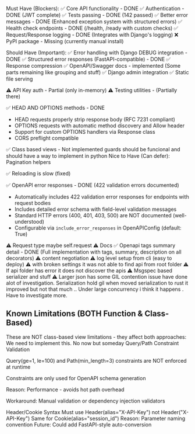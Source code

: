 Must Have (Blockers):
✅ Core API functionality - DONE
✅ Authentication - DONE (JWT complete)
✅ Tests passing - DONE (142 passed)
✅ Better error messages - DONE (Enhanced exception system with structured errors)
✅ Health check endpoints - DONE (/health, /ready with custom checks)
✅ Request/Response logging - DONE (Integrates with Django's logging)
❌ PyPI package - Missing (currently manual install)

Should Have (Important):
✅ Error handling with Django DEBUG integration - DONE
✅ Structured error responses (FastAPI-compatible) - DONE
✅ Response compression
✅ OpenAPI/Swagger docs - implemented (Some parts remaining like grouping and stuff)
✅ Django admin integration
✅ Static file serving

⚠️ API Key auth - Partial (only in-memory)
⚠️ Testing utilities - (Partially there)

✅ HEAD AND OPTIONS methods - DONE

- HEAD requests properly strip response body (RFC 7231 compliant)
- OPTIONS requests with automatic method discovery and Allow header
- Support for custom OPTIONS handlers via Response class
- CORS preflight compatible

✅ Class based views - Not implemented
guards should be funcional and should have a way to implement in python
Nice to Have (Can defer):
Pagination helpers

✅ Reloading is slow (fixed)

✅ OpenAPI error responses - DONE (422 validation errors documented)

- Automatically includes 422 validation error responses for endpoints with request bodies
- Includes detailed error schema with field-level validation messages
- Standard HTTP errors (400, 401, 403, 500) are NOT documented (well-understood)
- Configurable via `include_error_responses` in OpenAPIConfig (default: True)

⚠️ Request type maybe self.request
⚠️ Docs
✅ Openapi tags summary detail - DONE (Full implementation with tags, summary, description on all decorators)
⚠️ content negotiation
⚠️ log level setup from cli (easy to deploy)
⚠️ with broken settings it was not able to find api from root folder
⚠️ If api folder has error it does not discover the apis
⚠️ Msgspec based serializer and stuff
⚠️ Larger json has some GIL contention issue have done alot of investigation. Serialization hold gil when moved serialization to rust it improved but not that much .. Under large concurrency i think it happens . Have to investigate more.

## Known Limitations (BOTH Function & Class-Based)

These are NOT class-based view limitations - they affect both approaches:
We need to implement this. No now but someday
Query/Path Constraint Validation

Query(ge=1, le=100) and Path(min_length=3) constraints are NOT enforced at runtime

Constraints are only used for OpenAPI schema generation

Reason: Performance - avoids hot path overhead

Workaround: Manual validation or dependency injection validators

Header/Cookie Syntax
Must use Header(alias="X-API-Key") not Header("X-API-Key")
Same for Cookie(alias="session_id")
Reason: Parameter naming convention
Future: Could add FastAPI-style auto-conversion
